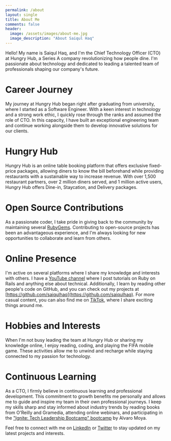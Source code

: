 ```yaml
---
permalink: /about
layout: single
title: About Me
comments: false
header:
  image: /assets/images/about-me.jpg
  image_description: "About Saiqul Haq"
---
```


Hello! My name is Saiqul Haq, and I'm the Chief Technology Officer (CTO) at Hungry Hub, a Series A company revolutionizing how people dine. I'm passionate about technology and dedicated to leading a talented team of professionals shaping our company's future.

# Career Journey
My journey at Hungry Hub began right after graduating from university, where I started as a Software Engineer. With a keen interest in technology and a strong work ethic, I quickly rose through the ranks and assumed the role of CTO. In this capacity, I have built an exceptional engineering team and continue working alongside them to develop innovative solutions for our clients.

# Hungry Hub
Hungry Hub is an online table booking platform that offers exclusive fixed-price packages, allowing diners to know the bill beforehand while providing restaurants with a sustainable way to increase revenue. With over 1,500 restaurant partners, over 2 million diners served, and 1 million active users, Hungry Hub offers Dine-in, Staycation, and Delivery packages.

# Open Source Contributions
As a passionate coder, I take pride in giving back to the community by maintaining several [RubyGems](https://rubygems.org/profiles/saiqulhaq). Contributing to open-source projects has been an advantageous experience, and I'm always looking for new opportunities to collaborate and learn from others.

# Online Presence
I'm active on several platforms where I share my knowledge and interests with others. I have a [YouTube channel](https://www.youtube.com/channel/UCGySLV8IIxp1Ef5GYAxWvgw) where I post tutorials on Ruby on Rails and anything else about technical. Additionally, I learn by reading other people's code on GitHub, and you can check out my projects at [https://github.com/saiqulhaq](https://github.com/saiqulhaq). For more casual content, you can also find me on [TikTok](https://www.tiktok.com/@saiqulhaq), where I share exciting things around me.

# Hobbies and Interests
When I'm not busy leading the team at Hungry Hub or sharing my knowledge online, I enjoy reading, coding, and playing the FIFA mobile game. These activities allow me to unwind and recharge while staying connected to my passion for technology.

# Continuous Learning
As a CTO, I firmly believe in continuous learning and professional development. This commitment to growth benefits me personally and allows me to guide and inspire my team in their own professional journeys. I keep my skills sharp and stay informed about industry trends by reading books from O'Reilly and Gramedia, attending online webinars, and participating in the ["Ignite: Tech Leadership Bootcamp" bootcamp](https://www.lidr.co/en/ignite) by Alvaro Moya.

Feel free to connect with me on [LinkedIn](https://www.linkedin.com/in/saiqulhaq) or [Twitter](https://twitter.com/saiqulhaq) to stay updated on my latest projects and interests.
